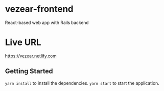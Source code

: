 # vezear-frontend
React-based web app with Rails backend

# Live URL
https://vezear.netlify.com

## Getting Started
`yarn install` to install the dependencies. 
`yarn start` to start the application. 
